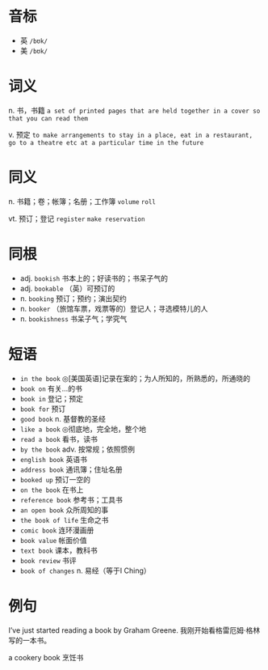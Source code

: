 # 音标

- 英 `/bʊk/`
- 美 `/bʊk/`

# 词义

n. 书，书籍
`a set of printed pages that are held together in a cover so that you can read them`

v. 预定
`to make arrangements to stay in a place, eat in a restaurant, go to a theatre etc at a particular time in the future`

# 同义

n. 书籍；卷；帐簿；名册；工作簿
`volume` `roll`

vt. 预订；登记
`register` `make reservation`

# 同根

- adj. `bookish` 书本上的；好读书的；书呆子气的
- adj. `bookable` （英）可预订的
- n. `booking` 预订；预约；演出契约
- n. `booker` （旅馆车票，戏票等的）登记人；寻选模特儿的人
- n. `bookishness` 书呆子气；学究气

# 短语

- `in the book` ◎[美国英语]记录在案的；为人所知的，所熟悉的，所通晓的
- `book on` 有关…的书
- `book in` 登记；预定
- `book for` 预订
- `good book` n. 基督教的圣经
- `like a book` ◎彻底地，完全地，整个地
- `read a book` 看书，读书
- `by the book` adv. 按常规；依照惯例
- `english book` 英语书
- `address book` 通讯簿；住址名册
- `booked up` 预订一空的
- `on the book` 在书上
- `reference book` 参考书；工具书
- `an open book` 众所周知的事
- `the book of life` 生命之书
- `comic book` 连环漫画册
- `book value` 帐面价值
- `text book` 课本，教科书
- `book review` 书评
- `book of changes` n. 易经（等于I Ching）

# 例句

I’ve just started reading a book by Graham Greene.
我刚开始看格雷厄姆·格林写的一本书。

a cookery book
烹饪书


